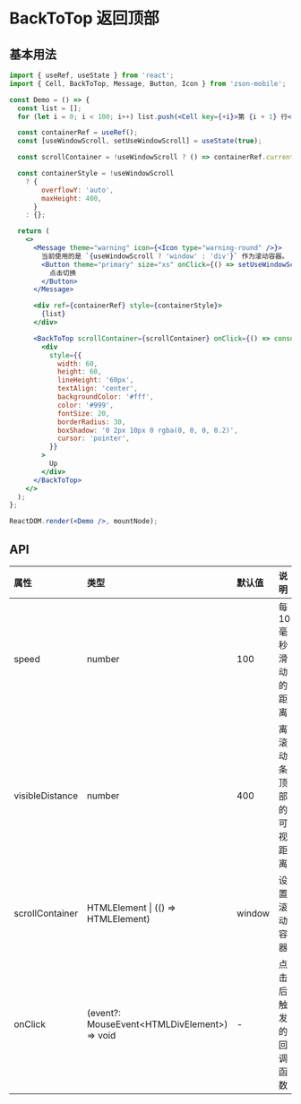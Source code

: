 # BackToTop 返回顶部

## 基本用法

```jsx
import { useRef, useState } from 'react';
import { Cell, BackToTop, Message, Button, Icon } from 'zson-mobile';

const Demo = () => {
  const list = [];
  for (let i = 0; i < 100; i++) list.push(<Cell key={+i}>第 {i + 1} 行</Cell>);

  const containerRef = useRef();
  const [useWindowScroll, setUseWindowScroll] = useState(true);

  const scrollContainer = !useWindowScroll ? () => containerRef.current : null;

  const containerStyle = !useWindowScroll
    ? {
        overflowY: 'auto',
        maxHeight: 400,
      }
    : {};

  return (
    <>
      <Message theme="warning" icon={<Icon type="warning-round" />}>
        当前使用的是 `{useWindowScroll ? 'window' : 'div'}` 作为滚动容器。
        <Button theme="primary" size="xs" onClick={() => setUseWindowScroll(!useWindowScroll)}>
          点击切换
        </Button>
      </Message>

      <div ref={containerRef} style={containerStyle}>
        {list}
      </div>

      <BackToTop scrollContainer={scrollContainer} onClick={() => console.log('click back to top')}>
        <div
          style={{
            width: 60,
            height: 60,
            lineHeight: '60px',
            textAlign: 'center',
            backgroundColor: '#fff',
            color: '#999',
            fontSize: 20,
            borderRadius: 30,
            boxShadow: '0 2px 10px 0 rgba(0, 0, 0, 0.2)',
            cursor: 'pointer',
          }}
        >
          Up
        </div>
      </BackToTop>
    </>
  );
};

ReactDOM.render(<Demo />, mountNode);
```

## API

| 属性            | 类型                                               | 默认值 | 说明                   |
| :-------------- | :------------------------------------------------- | :----- | :--------------------- |
| speed           | number                                             | 100    | 每 10 毫秒滑动的距离   |
| visibleDistance | number                                             | 400    | 离滚动条顶部的可视距离 |
| scrollContainer | HTMLElement \| (() => HTMLElement)                 | window | 设置滚动容器           |
| onClick         | (event?: MouseEvent&lt;HTMLDivElement&gt;) => void | -      | 点击后触发的回调函数   |
